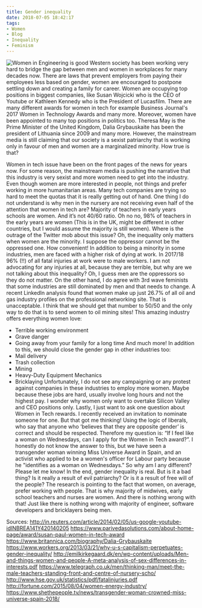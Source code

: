 ```yaml
---
title: Gender inequality
date: 2018-07-05 18:42:17
tags:
- Women
- Blog
- Inequality
- Feminism
---
```

![Women in Engineering is good](/images/women.jpg)
Western society has been working very hard to bridge the gap between men 
and women in workplaces for many decades now. There are laws that 
prevent employers from paying their employees less based on gender, 
women are encouraged to postpone settling down and creating a family for 
career. Women are occupying top positions in biggest companies, like 
Susan Wojcicki who is the CEO of Youtube or Kathleen Kennedy who is the 
President of Lucasfilm. There are many different awards for women in 
tech for example Business Journal's 2017 Women in Technology Awards and 
many more. Moreover, women have been appointed to many top positions in 
politics too. Theresa May is the Prime Minister of the United Kingdom, 
Dalia Grybauskaite has been the president of Lithuania since 2009 and 
many more.
However, the mainstream media is still claiming that our society is a 
sexist patriarchy that is working only in favour of men and women are a 
marginalized minority. How true is that?
<!--more-->
Women in tech issue have been on the front pages of the news for years 
now. For some reason, the mainstream media is pushing the narrative that 
this industry is very sexist and more women need to get into the 
industry. Even though women are more interested in people, not things 
and prefer working in more humanitarian areas. Many tech companies are 
trying so hard to meet the quotas that it is really getting out of hand.
One thing I do not understand is why men in the nursery are not 
receiving even half of the attention that women in tech are? Majority of 
teachers in early years schools are women. And it’s not 40/60 ratio. Oh 
no no, 98% of teachers in the early years are women (This is in the UK, 
might be different in other countries, but I would assume the majority 
is still women). Where is the outrage of the Twitter mob about this 
issue? Oh, the inequality only matters when women are the minority. I 
suppose the oppressor cannot be the oppressed one. How convenient!
In addition to being a minority in some industries, men are faced with a 
higher risk of dying at work. In 2017/18 96% (!!) of all fatal injuries 
at work were to male workers. I am not advocating for any injuries at 
all, because they are terrible, but why are we not talking about this 
inequality? Oh, I guess men are the oppressors so they do not matter.
On the other hand, I do agree with 3rd wave feminists that some 
industries are still dominated by men and that needs to change. A recent 
LinkedIn analysis found that women make up just 26.7% of all oil and gas 
industry profiles on the professional networking site. That is 
unacceptable. I think that we should get that number to 50/50 and the 
only way to do that is to send women to oil mining sites! This amazing 
industry offers everything women love:
* Terrible working environment
* Grave danger
* Going away from your family for a long time
And much more!
In addition to this, we should close the gender gap in other industries 
too:
* Mail delivery
* Trash collection
* Mining
* Heavy-Duty Equipment Mechanics
* Bricklaying
Unfortunately, I do not see any campaigning or any protest against 
companies in these industries to employ more women. Maybe because these 
jobs are hard, usually involve long hours and not the highest pay. I 
wonder why women only want to overtake Silicon Valley and CEO positions 
only.
    Lastly, I just want to ask one question about Women in Tech rewards. 
I recently received an invitation to nominate someone for one. But that 
got me thinking! Using the logic of liberals, who say that anyone who 
‘believes that they are opposite gender’ is correct and should be 
respected. Therefore my question is: “If I feel like a woman on 
Wednesdays, can I apply for the Women in Tech award?”. I honestly do not 
know the answer to this, but we have seen a transgender woman winning 
Miss Universe Award in Spain, and an activist who applied to be a 
women's officer for Labour party because he "identifies as a woman on 
Wednesdays." So why am I any different? Please let me know!
    In the end, gender inequality is real. But is it a bad thing? Is it 
really a result of evil patriarchy? Or is it a result of free will of 
the people? The research is pointing to the fact that women, on average, 
prefer working with people. That is why majority of midwives, early 
school teachers and nurses are women. And there is nothing wrong with 
that! Just like there is nothing wrong with majority of engineer, 
software developers and bricklayers being men.



Sources:
http://in.reuters.com/article/2014/02/05/us-google-youtube-idINBREA141Y420140205
https://www.parivedasolutions.com/about-home-page/award/susan-paul-women-in-tech-award
https://www.britannica.com/biography/Dalia-Grybauskaite
https://www.workers.org/2013/03/21/why-u-s-capitalism-perpetuates-gender-inequality/
http://emilkirkegaard.dk/en/wp-content/uploads/Men-and-things-women-and-people-A-meta-analysis-of-sex-differences-in-interests.pdf
https://www.telegraph.co.uk/men/thinking-man/meet-the-male-teachers-standing-front-and-centre-of-nursery-scho/
http://www.hse.gov.uk/statistics/pdf/fatalinjuries.pdf
http://fortune.com/2015/08/04/women-energy-industry/
https://www.shethepeople.tv/news/transgender-woman-crowned-miss-universe-spain-2018/





